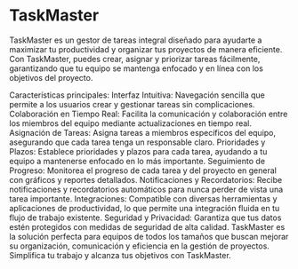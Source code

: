 # TaskMaster
TaskMaster es un gestor de tareas integral diseñado para ayudarte a maximizar tu productividad y organizar tus proyectos de manera eficiente. Con TaskMaster, puedes crear, asignar y priorizar tareas fácilmente, garantizando que tu equipo se mantenga enfocado y en línea con los objetivos del proyecto.


Características principales:
Interfaz Intuitiva: Navegación sencilla que permite a los usuarios crear y gestionar tareas sin complicaciones.
Colaboración en Tiempo Real: Facilita la comunicación y colaboración entre los miembros del equipo mediante actualizaciones en tiempo real.
Asignación de Tareas: Asigna tareas a miembros específicos del equipo, asegurando que cada tarea tenga un responsable claro.
Prioridades y Plazos: Establece prioridades y plazos para cada tarea, ayudando a tu equipo a mantenerse enfocado en lo más importante.
Seguimiento de Progreso: Monitorea el progreso de cada tarea y del proyecto en general con gráficos y reportes detallados.
Notificaciones y Recordatorios: Recibe notificaciones y recordatorios automáticos para nunca perder de vista una tarea importante.
Integraciones: Compatible con diversas herramientas y aplicaciones de productividad, lo que permite una integración fluida en tu flujo de trabajo existente.
Seguridad y Privacidad: Garantiza que tus datos estén protegidos con medidas de seguridad de alta calidad.
TaskMaster es la solución perfecta para equipos de todos los tamaños que buscan mejorar su organización, comunicación y eficiencia en la gestión de proyectos. Simplifica tu trabajo y alcanza tus objetivos con TaskMaster.
